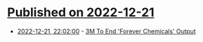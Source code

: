 # [Published on 2022-12-21](index.md)

* [2022-12-21, 22:02:00](https://slashdot.org/story/22/12/21/2153239/3m-to-end-forever-chemicals-output?utm_source=rss1.0mainlinkanon&utm_medium=feed) - [3M To End 'Forever Chemicals' Output](https://slashdot.org/story/22/12/21/2153239/3m-to-end-forever-chemicals-output?utm_source=rss1.0mainlinkanon&utm_medium=feed)
